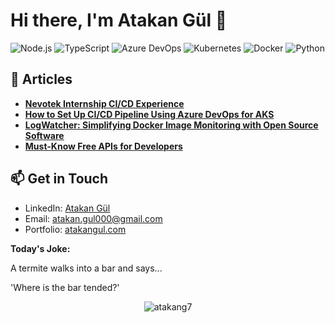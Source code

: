 # Hi there, I'm Atakan Gül 👋

![Node.js](https://img.shields.io/badge/-Node.js-339933?style=flat&logo=Node.js&logoColor=white)
![TypeScript](https://img.shields.io/badge/-TypeScript-007ACC?style=flat&logo=TypeScript&logoColor=white)
![Azure DevOps](https://img.shields.io/badge/-Azure%20DevOps-0078D7?style=flat&logo=azure-devops&logoColor=white)
![Kubernetes](https://img.shields.io/badge/-Kubernetes-326CE5?style=flat&logo=Kubernetes&logoColor=white)
![Docker](https://img.shields.io/badge/-Docker-2496ED?style=flat&logo=docker&logoColor=white)
![Python](https://img.shields.io/badge/-Python-3776AB?style=flat&logo=Python&logoColor=white)

## 📝 Articles

- **[Nevotek Internship CI/CD Experience](https://atakangul.com/blogs/nevotek-internship-ci-cd-experience)**  
- **[How to Set Up CI/CD Pipeline Using Azure DevOps for AKS](https://atakangul.com/blogs/how-to-setup-cicd-pipeline-using-azure-devops-for-aks)**  
- **[LogWatcher: Simplifying Docker Image Monitoring with Open Source Software](https://atakangul.com/blogs/logwatcher-simplifying-docker-image-monitoring-with-open-source-software)** 
- **[Must-Know Free APIs for Developers](https://atakangul.com/blogs/must-know-free-apis-for-developers)** 
  
## 📫 Get in Touch

- LinkedIn: [Atakan Gül](https://www.linkedin.com/in/atakan-gul)
- Email: [atakan.gul000@gmail.com](mailto:atakan.gul000@gmail.com)
- Portfolio: [atakangul.com](https://atakangul.com)

<!-- JOKE-START -->
**Today's Joke:**

A termite walks into a bar and says...

'Where is the bar tended?'
<!-- JOKE-END -->

<p align="center">
  <img src="https://komarev.com/ghpvc/?username=atakang7&label=Profile%20views&color=0e75b6&style=flat" alt="atakang7" />
</p>
